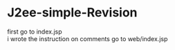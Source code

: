 # J2ee-simple-Revision

first go to index.jsp   
i wrote the instruction on comments 
go to web/index.jsp
